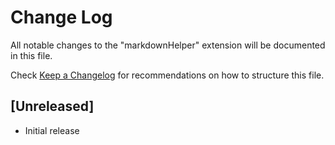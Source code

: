 # Change Log

All notable changes to the "markdownHelper" extension will be documented in this file.

Check [Keep a Changelog](http://keepachangelog.com/) for recommendations on how to structure this file.

## [Unreleased]

- Initial release
